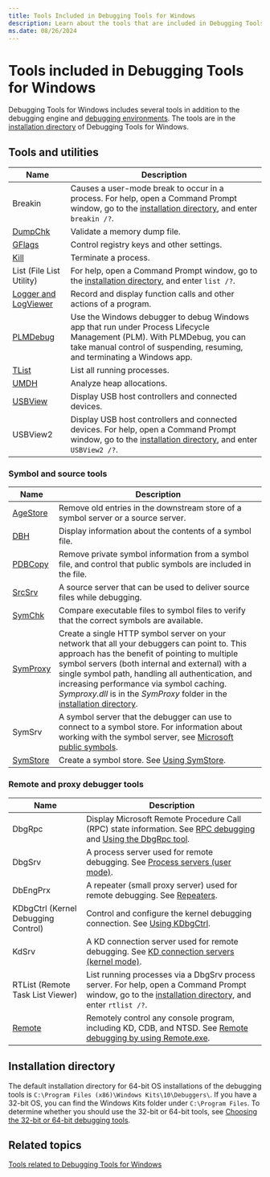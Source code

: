 ```yaml
---
title: Tools Included in Debugging Tools for Windows
description: Learn about the tools that are included in Debugging Tools for Windows in addition to the debugging engine and debugging environments.
ms.date: 08/26/2024
---
```


# Tools included in Debugging Tools for Windows

Debugging Tools for Windows includes several tools in addition to the debugging engine and [debugging environments](debuggers-in-the-debugging-tools-for-windows-package.md). The tools are in the [installation directory](#installation-directory) of Debugging Tools for Windows.

## Tools and utilities

| Name | Description |
| ---- | ----------- |
| Breakin | Causes a user-mode break to occur in a process. For help, open a Command Prompt window, go to the [installation directory](#installation-directory), and enter `breakin /?`. |
| [DumpChk](dumpchk.md) | Validate a memory dump file. |
| [GFlags](gflags.md) | Control registry keys and other settings. |
| [Kill](kill-tool.md) | Terminate a process. |
| List (File List Utility) | For help, open a Command Prompt window, go to the [installation directory](#installation-directory), and enter `list /?`. |
| [Logger and LogViewer](logger-and-logviewer.md) | Record and display function calls and other actions of a program. |
| [PLMDebug](plmdebug.md) | Use the Windows debugger to debug Windows app that run under Process Lifecycle Management (PLM). With PLMDebug, you can take manual control of suspending, resuming, and terminating a Windows app. |
| [TList](tlist.md) | List all running processes. |
| [UMDH](umdh.md) | Analyze heap allocations. |
| [USBView](usbview.md) | Display USB host controllers and connected devices. |
| USBView2 | Display USB host controllers and connected devices. For help, open a Command Prompt window, go to the [installation directory](#installation-directory), and enter `USBView2 /?`. |

### Symbol and source tools

| Name | Description |
| --- | --- |
| [AgeStore](agestore.md) | Remove old entries in the downstream store of a symbol server or a source server. |
| [DBH](dbh.md) | Display information about the contents of a symbol file. |
| [PDBCopy](pdbcopy.md) | Remove private symbol information from a symbol file, and control that public symbols are included in the file. |
| [SrcSrv](srcsrv.md) | A source server that can be used to deliver source files while debugging. |
| [SymChk](symchk.md) | Compare executable files to symbol files to verify that the correct symbols are available. |
| [SymProxy](symproxy.md) | Create a single HTTP symbol server on your network that all your debuggers can point to. This approach has the benefit of pointing to multiple symbol servers (both internal and external) with a single symbol path, handling all authentication, and increasing performance via symbol caching. *Symproxy.dll* is in the *SymProxy* folder in the [installation directory](#installation-directory). |
| SymSrv | A symbol server that the debugger can use to connect to a symbol store. For information about working with the symbol server, see [Microsoft public symbols](microsoft-public-symbols.md). |
| [SymStore](symstore.md) | Create a symbol store. See [Using SymStore](symstore.md). |

### Remote and proxy debugger tools

| Name | Description |
| --- | --- |
| DbgRpc | Display Microsoft Remote Procedure Call (RPC) state information. See [RPC debugging](rpc-debugging.md) and [Using the DbgRpc tool](using-the-dbgrpc-tool.md). |
| DbgSrv | A process server used for remote debugging. See [Process servers (user mode)](process-servers--user-mode-.md). |
| DbEngPrx | A repeater (small proxy server) used for remote debugging. See [Repeaters](repeaters.md). |
| KDbgCtrl (Kernel Debugging Control) | Control and configure the kernel debugging connection. See [Using KDbgCtrl](using-kdbgctrl.md). |
| KdSrv | A KD connection server used for remote debugging. See [KD connection servers (kernel mode)](kd-connection-servers--kernel-mode-.md). |
| RTList (Remote Task List Viewer) | List running processes via a DbgSrv process server. For help, open a Command Prompt window, go to the [installation directory](#installation-directory), and enter `rtlist /?`. |
| [Remote](remote-tool.md) | Remotely control any console program, including KD, CDB, and NTSD. See [Remote debugging by using Remote.exe](remote-debugging-through-remote-exe.md). |

## Installation directory

The default installation directory for 64-bit OS installations of the debugging tools is `C:\Program Files (x86)\Windows Kits\10\Debuggers\`. If you have a 32-bit OS, you can find the Windows Kits folder under `C:\Program Files`. To determine whether you should use the 32-bit or 64-bit tools, see [Choosing the 32-bit or 64-bit debugging tools](choosing-a-32-bit-or-64-bit-debugger-package.md).

## Related topics

[Tools related to Debugging Tools for Windows](tools-related-to-debugging-tools-for-windows.md)
